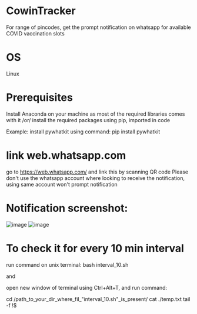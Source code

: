 # CowinTracker
For range of pincodes, get the prompt notification on whatsapp for available COVID vaccination slots 

# OS
Linux

# Prerequisites
Install Anaconda on your machine as most of the required libraries comes with it /or/ install the required packages using pip, imported in code

Example:
install pywhatkit using command:
pip install pywhatkit

# link web.whatsapp.com 
go to https://web.whatsapp.com/ and link this by scanning QR code 
Please don't use the whatsapp account where looking to receive the notification, using same account won't prompt notification

# Notification screenshot:
![image](https://user-images.githubusercontent.com/83650379/117111245-ee593e80-ada4-11eb-925d-676481c39641.png)
![image](https://user-images.githubusercontent.com/83650379/117111157-d4b7f700-ada4-11eb-83db-b4a6c65b5c54.png)

# To check it for every 10 min interval 
run command on unix terminal: bash interval_10.sh

and 

open new window of terminal using Ctrl+Alt+T, and run command:

cd /path_to_your_dir_where_fil_"interval_10.sh"_is_present/
cat ./temp.txt
tail -f !$
